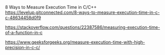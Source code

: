 
8 Ways to Measure Execution Time in C/C++
https://levelup.gitconnected.com/8-ways-to-measure-execution-time-in-c-c-48634458d0f9

https://stackoverflow.com/questions/22387586/measuring-execution-time-of-a-function-in-c

https://www.geeksforgeeks.org/measure-execution-time-with-high-precision-in-c-c/